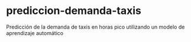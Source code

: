 # prediccion-demanda-taxis
Predicción de la demanda de taxis en horas pico utilizando un modelo de aprendizaje automático

